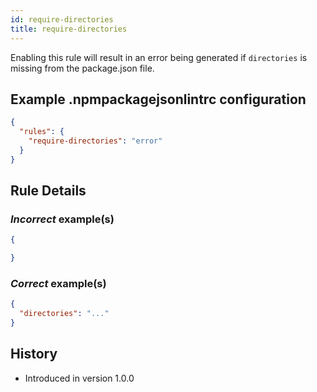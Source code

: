 ```yaml
---
id: require-directories
title: require-directories
---
```


Enabling this rule will result in an error being generated if `directories` is missing from the package.json file.

## Example .npmpackagejsonlintrc configuration

```json
{
  "rules": {
    "require-directories": "error"
  }
}
```

## Rule Details

### *Incorrect* example(s)

```json
{

}
```

### *Correct* example(s)

```json
{
  "directories": "..."
}
```

## History

* Introduced in version 1.0.0
